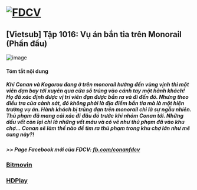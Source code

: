 # [![FDCV](https://user-images.githubusercontent.com/75318518/142803511-f5c20d56-47eb-4f2a-b63f-6b9b169c295b.png)](https://admin1509.github.io/fdcvteam.blogspot.com/)
## [Vietsub] Tập 1016: Vụ án bắn tỉa trên Monorail (Phần đầu)
![image](https://user-images.githubusercontent.com/75318518/143955158-0e80ef7f-3afd-4b9e-bbb5-42c33a249112.png)

#### Tóm tắt nội dung
##### Khi Conan và Kogorou đang ở trên monorail hướng đến vùng vịnh thì một viên đạn bay tới xuyên qua cửa sổ trúng vào cánh tay một hành khách! Họ đã xác định được vị trí viên đạn được bắn ra và đi đến đó. Nhưng theo điều tra của cảnh sát, đó không phải là địa điểm bắn tỉa mà là một hiện trường vụ án. Hành khách bị trúng đạn trên monorail chỉ là sự ngẫu nhiên. Thủ phạm đã mang cái xác đi đâu đó trước khi nhóm Conan tới. Những dấu vết còn lại chỉ là những vết máu và có vẻ như thủ phạm đã vào khu chợ... Conan sẽ làm thế nào để tìm ra thủ phạm trong khu chợ lớn như mê cung này?!
##### >> Page Facebook mới của FDCV: [fb.com/conanfdcv](https://fb.com/conanfdcv)
### [Bitmovin](https://bitmovin.com/demos/stream-test?format=hls&manifest=https://raw.githubusercontent.com/admin1509/admin1509/main/video-5b.gapo.vn/videos/results/5acf0aab-5e14-4b59-be0e-798313f4d586/720p/file.m3u8)
### [HDPlay](https://hdplay.se/?HLSP2P=https://raw.githubusercontent.com/admin1509/admin1509/main/video-5b.gapo.vn/videos/results/5acf0aab-5e14-4b59-be0e-798313f4d586/720p/file.m3u8)
